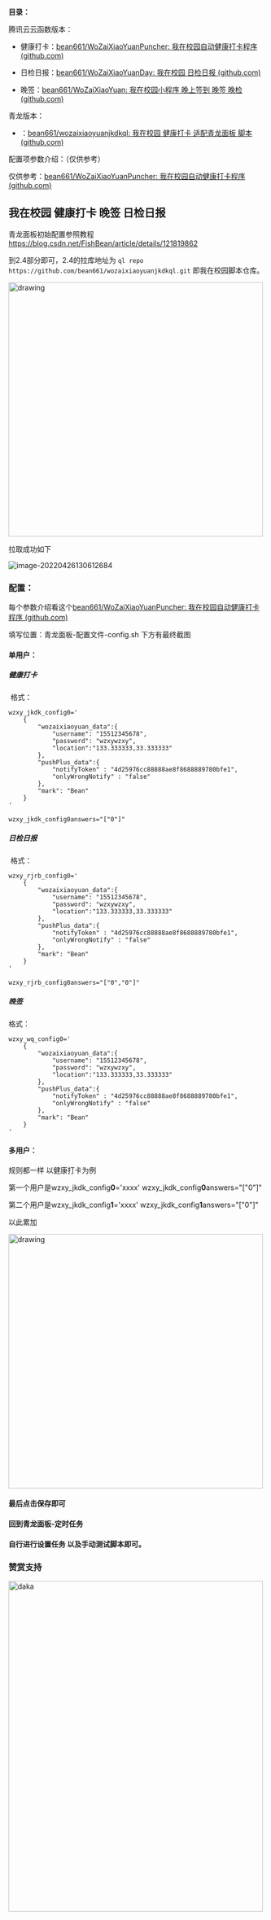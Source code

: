 **目录：**

腾讯云云函数版本：

* 健康打卡：[bean661/WoZaiXiaoYuanPuncher: 我在校园自动健康打卡程序 (github.com)](https://github.com/bean661/WoZaiXiaoYuanPuncher)
* 日检日报：[bean661/WoZaiXiaoYuanDay: 我在校园 日检日报 (github.com)](https://github.com/bean661/WoZaiXiaoYuanDay)

* 晚签：[bean661/WoZaiXiaoYuan: 我在校园小程序 晚上签到 晚签 晚检 (github.com)](https://github.com/bean661/WoZaiXiaoYuan)

青龙版本：

* ：[bean661/wozaixiaoyuanjkdkql: 我在校园 健康打卡 适配青龙面板 脚本 (github.com)](https://github.com/bean661/wozaixiaoyuanjkdkql)

配置项参数介绍：（仅供参考）

仅供参考：[bean661/WoZaiXiaoYuanPuncher: 我在校园自动健康打卡程序 (github.com)](https://github.com/bean661/WoZaiXiaoYuanPuncher)



## 我在校园 **健康打卡**  **晚签**  **日检日报**

青龙面板初始配置参照教程 https://blog.csdn.net/FishBean/article/details/121819862

到2.4部分即可，2.4的拉库地址为 `ql repo https://github.com/bean661/wozaixiaoyuanjkdkql.git` 即我在校园脚本仓库。

<img src="https://gitee.com/Bean6560/images/raw/master/typora/image-20220426130306654.png" alt="drawing" width="500"/>

拉取成功如下

![image-20220426130612684](https://gitee.com/Bean6560/images/raw/master/typora/image-20220426130612684.png)

### 配置：

每个参数介绍看这个[bean661/WoZaiXiaoYuanPuncher: 我在校园自动健康打卡程序 (github.com)](https://github.com/bean661/WoZaiXiaoYuanPuncher)

填写位置：青龙面板-配置文件-config.sh 下方有最终截图

#### 单用户：

##### 健康打卡 

​	格式：

```
wzxy_jkdk_config0='
    {
        "wozaixiaoyuan_data":{
            "username": "15512345678",
            "password": "wzxywzxy",
            "location":"133.333333,33.333333"
        },
        "pushPlus_data":{
            "notifyToken" : "4d25976cc88888ae8f8688889780bfe1",
            "onlyWrongNotify" : "false"
        },
        "mark": "Bean"
    }
'
```

```
wzxy_jkdk_config0answers="["0"]"
```

##### 日检日报

​	格式：

```
wzxy_rjrb_config0='
    {
        "wozaixiaoyuan_data":{
            "username": "15512345678",
            "password": "wzxywzxy",
            "location":"133.333333,33.333333"
        },
        "pushPlus_data":{
            "notifyToken" : "4d25976cc88888ae8f8688889780bfe1",
            "onlyWrongNotify" : "false"
        },
        "mark": "Bean"
    }
'
```

```
wzxy_rjrb_config0answers="["0","0"]"
```

#####  晚签

  格式：

```
wzxy_wq_config0='
    {
        "wozaixiaoyuan_data":{
            "username": "15512345678",
            "password": "wzxywzxy",
            "location":"133.333333,33.333333"
        },
        "pushPlus_data":{
            "notifyToken" : "4d25976cc88888ae8f8688889780bfe1",
            "onlyWrongNotify" : "false"
        },
        "mark": "Bean"
    }
'
```

#### 多用户：

规则都一样 以健康打卡为例

第一个用户是wzxy_jkdk_config**0**='xxxx'  wzxy_jkdk_config**0**answers="["0"]"

第二个用户是wzxy_jkdk_config**1**='xxxx'  wzxy_jkdk_config**1**answers="["0"]"

以此累加

<img src="https://gitee.com/Bean6560/images/raw/master/typora/image-20220426131848685.png" alt="drawing" width="500"/>

#### 最后点击保存即可 

#### 回到青龙面板-定时任务

#### 自行进行设置任务 以及手动测试脚本即可。

### 赞赏支持
<img src="https://gitee.com/Bean6560/images/raw/master/typora/QQ%E5%9B%BE%E7%89%8720220430120324.jpg" width="500px" height="650px" alt="daka" align=center>


